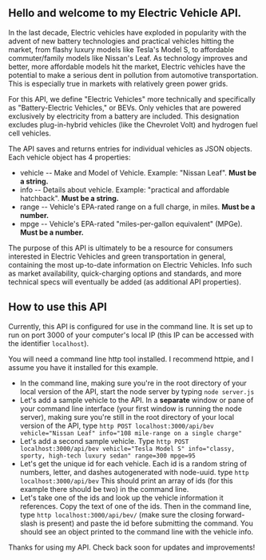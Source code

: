 ## Hello and welcome to my Electric Vehicle API.

In the last decade, Electric vehicles have exploded in popularity with the advent of new battery technologies and practical vehicles hitting the market, from flashy luxury models like Tesla's Model S, to affordable commuter/family models like Nissan's Leaf. As technology improves and better, more affordable models hit the market, Electric vehicles have the potential to make a serious dent in pollution from automotive transportation. This is especially true in markets with relatively green power grids.

For this API, we define "Electric Vehicles" more technically and specifically as "Battery-Electric Vehicles," or BEVs. Only vehicles that are powered exclusively by electricity from a battery are included. This designation excludes plug-in-hybrid vehicles (like the Chevrolet Volt) and hydrogen fuel cell vehicles.

The API saves and returns entries for individual vehicles as JSON objects. Each vehicle object has 4 properties:
  * vehicle -- Make and Model of Vehicle. Example: "Nissan Leaf". **Must be a string.**
  * info -- Details about vehicle. Example: "practical and affordable hatchback". **Must be a string.**
  * range -- Vehicle's EPA-rated range on a full charge, in miles. **Must be a number.**
  * mpge -- Vehicle's EPA-rated "miles-per-gallon equivalent" (MPGe). **Must be a number.**

The purpose of this API is ultimately to be a resource for consumers interested in Electric Vehicles and green transportation in general, containing the most up-to-date information on Electric Vehicles. Info such as market availability, quick-charging options and standards, and more technical specs will eventually be added (as additional API properties).

## How to use this API

Currently, this API is configured for use in the command line. It is set up to run on port 3000 of your computer's local IP (this IP can be accessed with the identifier `localhost`).

You will need a command line http tool installed. I recommend httpie, and I assume you have it installed for this example.

  * In the command line, making sure you're in the root directory of your local version of the API, start the node server by typing `node server.js`
  * Let's add a sample vehicle to the API. In a **separate** window or pane of your command line interface (your first window is running the node server), making sure you're still in the root directory of your local version of the API, type `http POST localhost:3000/api/bev vehicle="Nissan Leaf" info="108 mile-range on a single charge"`
  * Let's add a second sample vehicle. Type `http POST localhost:3000/api/bev vehicle="Tesla Model S" info="classy, sporty, high-tech luxury sedan" range=300 mpge=95`
  * Let's get the unique id for each vehicle. Each id is a random string of numbers, letter, and dashes autogenerated with node-uuid. type `http localhost:3000/api/bev` This should print an array of ids (for this example there should be two) in the command line.
  * Let's take one of the ids and look up the vehicle information it references. Copy the text of one of the ids. Then in the command line, type `http localhost:3000/api/bev/` (make sure the closing forward-slash is present) and paste the id before submitting the command. You should see an object printed to the command line with the vehicle info.

  Thanks for using my API. Check back soon for updates and improvements!
